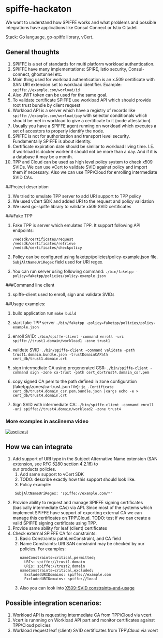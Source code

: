 # spiffe-hackaton
We want to understand how SPIFFE works and what problems and possible integrations 
have applications like Consul Connect or Istio Citadel.

Stack: Go language, go-spiffe library, vCert.

## General thoughts
1. SPIFFE is a set of standards for multi platform workload authentication.
1. SPIFFE have many implementations: SPIRE, Istio security, Consul-connect, ghostunnel etc.
1. Main thing used for workload authentication is an x.509 certificate with SAN URI extension set to workload identifier. 
    Example: `spiffe://example.com/worload/id`  
1. Also JWT token can be used for the same goal.
1. To validate certificate SPIFFE use workload API which should provide root trust bundle by client request
1. Workload API is a server which have a registry of records like `spiffe://example.com/worload/pay` with selector conditionals
    which should be met in workload to give a certificate to it (node attestation).
1. Usually you have a SPIFFE agent running on workload which executes a set of accestors to properly identify the node.
1. SPIFFE is not for authorization and transport level security. Fundamentally SPIFFE is about identity.
1. Certificate expiration date should be similar to workload living time. I.E. if workload is docker worker it should not be more than a day.
    And if it is a database it may be a month.
1. TPP and Cloud can be used as high level policy system to check x509 SVIDs. We can use vCert to validate SVID against
    policy and import them if necessary. Also we can use TPP\Cloud for enrolling intermediate SVID CAs.
    
##Project description
1. We tried to emulate TPP server to add URI support to TPP policy
1. We used vCert SDK and added URI to the request and policy validation
1. We used go-spiffe library to validate x509 SVID certificates

###Fake TPP
1. Fake TPP is server which emulates TPP. It support following API endpoints:
    ```
    /vedsdk/certificates/request
    /vedsdk/certificates/retrieve
    /vedsdk/certificates/checkpolicy
    ```
1. Policy can be configured using faketpp/policies/policy-example.json file.
    `SubjAltNameUriRegex` field used for URI regex.

1. You can run server using following command:
    `./bin/faketpp -policy=faketpp/policies/policy-example.json`
    
###Command line client
1. spiffe-client used to enroll, sign and validate SVIDs

##Usage examples:

1. build application run `make build`
1. start fake TPP server `./bin/faketpp -policy=faketpp/policies/policy-example.json`
1. enroll SVID:
    `./bin/spiffe-client -command enroll -uri spiffe://trust1.domain/workload1 -zone trust1`
1. validate SVID:
    `./bin/spiffe-client -command validate -path trust1.domain.bundle.json -trustDomainCAPath cert_db/trust1.domain.crt`
1. sign intermediate CA using pregenerated CSR:
    `./bin/spiffe-client -command sign -zone ca-trust -path cert_db/trust4.domain_csr.pem`    
 
1. copy signed CA pem to the path defined in zone configuration (faketpp/zones/ca-trust.json file):
    `jq .Certificate cert_db/trust4.domain_csr.pem.bundle.json |xargs echo -e > cert_db/trust4.domain.crt`
    
1. Sign SVID with intermediate CA:
    `./bin/spiffe-client -command enroll -uri spiffe://trust4.domain/workload2 -zone trust4`   
    
### More examples in asciinema video
 
[![asciicast](https://asciinema.org/a/nyk8QGYzftnytSK88rxtKsMIK.svg)](https://asciinema.org/a/nyk8QGYzftnytSK88rxtKsMIK)

[1]: https://tools.ietf.org/html/rfc5280#section-4.2.1.
[2]: https://github.com/spiffe/spiffe/blob/master/standards/X509-SVID.md#4-constraints-and-usage

     

## How we can integrate
1. Add support of URI type in the Subject Alternative Name extension (SAN extension, see [RFC 5280 section 4.2.16][1]) to\
    our products policies.
    1. Add same support to vCert SDK
    1. TODO: describe exactly how this support should look like.
    1. Policy example:
    ```
     SubjAltNameUriRegex: 'spiffe://example.com/*'
    ```    
1. Provide ability to request and manage SPIFFE signing certificates (basically intermediate CAs) via API. Since most of the systems
    which implement SPIFFE have support of exporting external CA we can manage this certificates on TPP\Cloud.
    TODO: test if we can create a valid SPIFFE signing certificate using TPP.
1. Provide same ability for leaf (client) certificates
1. Check external SPIFFE CA for constraints:
    1. Basic Constraints: pathLenConstraint, and CA field
    1. Name Constraints: URI SAN constraint may be checked by our policies. For examples: 
        ```
        nameConstraints=critical,permitted;
          URIs: spiffe://trust1.domain
          URIs: spiffe://trust2.domain
        nameConstraints=critical,excluded;
          ExcludedURIDomains: spiffe://example.com
          ExcludedURIDomains: spiffe://local
        ```
    1. Also you can look into [X509-SVID constraints-and-usage][2]

## Possible integration scenarios:
1. Workload API is requesting intermediate CA from TPP\Cloud via vcert
1. Vcert is runnning on Workload API part and monitor certificates against TPP\Cloud policies
1. Workload request leaf (client) SVID certificates from TPP\Cloud via vcert

